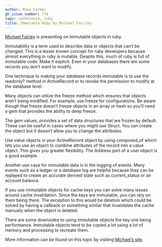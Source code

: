 ```yaml
---
author: Mike Farmer
gh_issue_number: 778
tags: conference, ruby
title: Immutable Ruby by Michael Fairley
---
```


[Michael Fairley](https://twitter.com/michaelfairley) is presenting on Immutable objects in ruby.

Immutability is a term used to describe data or objects that can’t be changed. This is a lesser known concept for ruby developers because almost everything in ruby is mutable. Despite this, much of ruby is full of immutable code. Make it explicit. Even in your databases there are some records you don’t want to modify.

One technique to making your database records immutable is to use the readonly? method in ActiveRecord or to revoke the permission to modify at the database level.

Many objects can utilize the freeze method which ensures that objects aren’t being modified. For example, use freeze for configurations. Be aware though that freeze doesn’t freeze objects in an array or hash so you’ll need a gem that provides the ability to deep freeze.

The gem values, provides a set of data structures that are frozen by default. These can be useful in cases where you might use Struct. You can create the object but it doesn’t allow you to change the attributes.

Use value objects in your ActiveRecord object by using composed_of which lets you use an object to combine attributes of the record into a value object. This gives you greater flexibility. The Address part of a user object is a good example.

Another use case for immutable data is in the logging of events. Many events such as a ledger or a database log are helpful because they can be replayed to create an accurate derived state such as current_status or an account balance.

If you use immutable objects for cache keys you can solve many issues around cache invalidation. Since the keys are immutable, you can rely on them being there. The exception to this would be deletion which could be solved by having a callback or something similar that invalidates the cache manually when the object is deleted.

There are some downsides to using immutable objects the key one being performance. Immutable objects tend to be copied a lot using a lot of memory and processing to recreate them.

More information can be found on this topic by visiting [Michael’s site](http://goo.gl/Esa7r).

